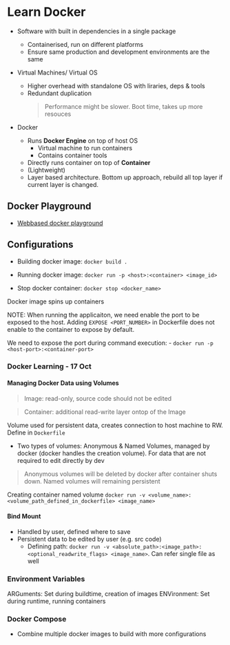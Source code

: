 # Learn Docker

- Software with built in dependencies in a single package

  - Containerised, run on different platforms
  - Ensure same production and development environments are the same

- Virtual Machines/ Virtual OS

  - Higher overhead with standalone OS with liraries, deps & tools
  - Redundant duplication
    > Performance might be slower. Boot time, takes up more resouces

- Docker
  - Runs **Docker Engine** on top of host OS
    - Virtual machine to run containers
    - Contains container tools
  - Directly runs container on top of **Container**
  - (Lightweight)
  - Layer based architecture. Bottom up approach, rebuild all top layer if current layer is changed.

## Docker Playground

- [Webbased docker playground](https://labs.play-with-docker.com/)

## Configurations

- Building docker image: `docker build .`

- Running docker image:
  `docker run -p <host>:<container> <image_id>`
- Stop docker container: `docker stop <docker_name>`

Docker image spins up containers

NOTE: When running the applicaiton, we need enable the port to be exposed to the host. Adding `EXPOSE <PORT_NUMBER>` in Dockerfile does not enable to the container to expose by default.

We need to expose the port during command execution: - `docker run -p <host-port>:<container-port>`

### Docker Learning - 17 Oct

#### Managing Docker Data using Volumes

> Image: read-only, source code should not be edited

> Container: additional read-write layer ontop of the Image

Volume used for persistent data, creates connection to host machine to RW.
Define in `Dockerfile`

- Two types of volumes: Anonymous & Named Volumes, managed by docker (docker handles the creation volume).
  For data that are not required to edit directly by dev

> Anonymous volumes will be deleted by docker after container shuts down. Named volumes will remaining persistent

Creating container named volume `docker run -v <volume_name>:<volume_path_defined_in_dockerfile> <image_name>`

#### Bind Mount

- Handled by user, defined where to save
- Persistent data to be edited by user (e.g. src code)
  - Defining path: `docker run -v <absolute_path>:<image_path>:<optional_readwrite_flags> <image_name>`. Can refer single file as well

### Environment Variables

ARGuments: Set during buildtime, creation of images
ENVironment: Set during runtime, running containers

### Docker Compose

- Combine multiple docker images to build with more configurations
